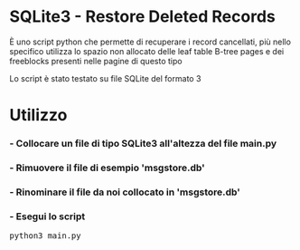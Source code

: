 <h1>SQLite3 - Restore Deleted Records</h1>

È uno script python che permette di recuperare i record cancellati, più nello specifico utilizza lo spazio non allocato delle leaf table B-tree pages e dei freeblocks presenti nelle pagine di questo tipo

Lo script è stato testato su file SQLite del formato 3

<h1>Utilizzo</h1>

<h3>- Collocare un file di tipo SQLite3 all'altezza del file main.py</h3>

<h3>- Rimuovere il file di esempio 'msgstore.db'</h3>

<h3>- Rinominare il file da noi collocato in 'msgstore.db'</h3>

<h3>- Esegui lo script</h3>
<pre>python3 main.py</pre>
  

